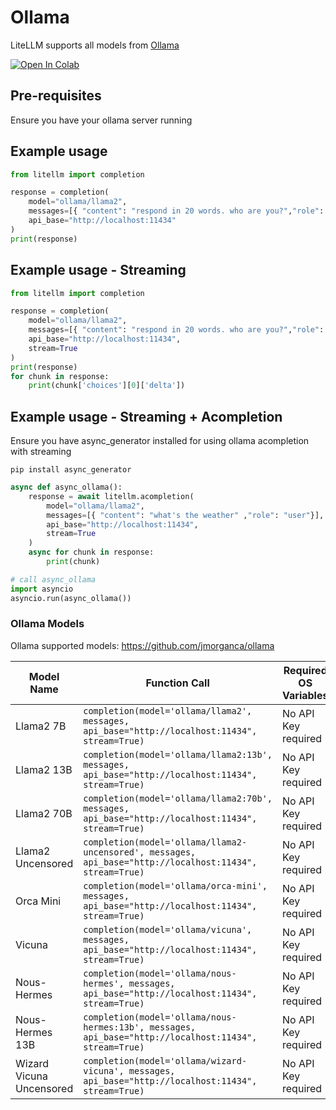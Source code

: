 # Ollama 
LiteLLM supports all models from [Ollama](https://github.com/jmorganca/ollama)

<a target="_blank" href="https://colab.research.google.com/github/BerriAI/litellm/blob/main/cookbook/liteLLM_Ollama.ipynb">
  <img src="https://colab.research.google.com/assets/colab-badge.svg" alt="Open In Colab"/>
</a>

## Pre-requisites
Ensure you have your ollama server running

## Example usage
```python
from litellm import completion

response = completion(
    model="ollama/llama2", 
    messages=[{ "content": "respond in 20 words. who are you?","role": "user"}], 
    api_base="http://localhost:11434"
)
print(response)

```

## Example usage - Streaming
```python
from litellm import completion

response = completion(
    model="ollama/llama2", 
    messages=[{ "content": "respond in 20 words. who are you?","role": "user"}], 
    api_base="http://localhost:11434",
    stream=True
)
print(response)
for chunk in response:
    print(chunk['choices'][0]['delta'])

```

## Example usage - Streaming + Acompletion
Ensure you have async_generator installed for using ollama acompletion with streaming
```shell
pip install async_generator
```

```python
async def async_ollama():
    response = await litellm.acompletion(
        model="ollama/llama2", 
        messages=[{ "content": "what's the weather" ,"role": "user"}], 
        api_base="http://localhost:11434", 
        stream=True
    )
    async for chunk in response:
        print(chunk)

# call async_ollama
import asyncio
asyncio.run(async_ollama())

```
### Ollama Models
Ollama supported models: https://github.com/jmorganca/ollama

| Model Name           | Function Call                                                                     | Required OS Variables          |
|----------------------|-----------------------------------------------------------------------------------|--------------------------------|
| Llama2 7B            | `completion(model='ollama/llama2', messages, api_base="http://localhost:11434", stream=True)` | No API Key required |
| Llama2 13B           | `completion(model='ollama/llama2:13b', messages, api_base="http://localhost:11434", stream=True)` | No API Key required |
| Llama2 70B           | `completion(model='ollama/llama2:70b', messages, api_base="http://localhost:11434", stream=True)` | No API Key required |
| Llama2 Uncensored    | `completion(model='ollama/llama2-uncensored', messages, api_base="http://localhost:11434", stream=True)` | No API Key required |
| Orca Mini            | `completion(model='ollama/orca-mini', messages, api_base="http://localhost:11434", stream=True)` | No API Key required |
| Vicuna               | `completion(model='ollama/vicuna', messages, api_base="http://localhost:11434", stream=True)` | No API Key required |
| Nous-Hermes          | `completion(model='ollama/nous-hermes', messages, api_base="http://localhost:11434", stream=True)` | No API Key required |
| Nous-Hermes 13B     | `completion(model='ollama/nous-hermes:13b', messages, api_base="http://localhost:11434", stream=True)` | No API Key required |
| Wizard Vicuna Uncensored | `completion(model='ollama/wizard-vicuna', messages, api_base="http://localhost:11434", stream=True)` | No API Key required |
